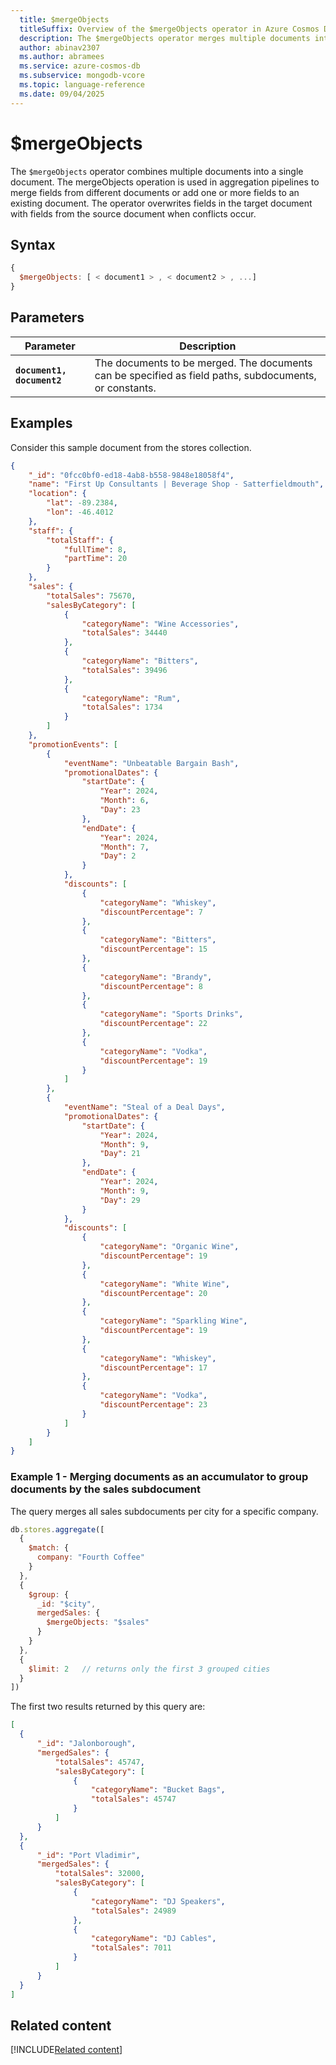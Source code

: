 ```yaml
---
  title: $mergeObjects
  titleSuffix: Overview of the $mergeObjects operator in Azure Cosmos DB for MongoDB (vCore)
  description: The $mergeObjects operator merges multiple documents into a single document
  author: abinav2307
  ms.author: abramees
  ms.service: azure-cosmos-db
  ms.subservice: mongodb-vcore
  ms.topic: language-reference
  ms.date: 09/04/2025
---
```


# $mergeObjects

The `$mergeObjects` operator combines multiple documents into a single document. The mergeObjects operation is used in aggregation pipelines to merge fields from different documents or add one or more fields to an existing document. The operator overwrites fields in the target document with fields from the source document when conflicts occur.

## Syntax

```javascript
{
  $mergeObjects: [ < document1 > , < document2 > , ...]
}
```

## Parameters

| Parameter | Description |
| --- | --- |
| **`document1, document2`** | The documents to be merged. The documents can be specified as field paths, subdocuments, or constants. |

## Examples

Consider this sample document from the stores collection.

```json
{
    "_id": "0fcc0bf0-ed18-4ab8-b558-9848e18058f4",
    "name": "First Up Consultants | Beverage Shop - Satterfieldmouth",
    "location": {
        "lat": -89.2384,
        "lon": -46.4012
    },
    "staff": {
        "totalStaff": {
            "fullTime": 8,
            "partTime": 20
        }
    },
    "sales": {
        "totalSales": 75670,
        "salesByCategory": [
            {
                "categoryName": "Wine Accessories",
                "totalSales": 34440
            },
            {
                "categoryName": "Bitters",
                "totalSales": 39496
            },
            {
                "categoryName": "Rum",
                "totalSales": 1734
            }
        ]
    },
    "promotionEvents": [
        {
            "eventName": "Unbeatable Bargain Bash",
            "promotionalDates": {
                "startDate": {
                    "Year": 2024,
                    "Month": 6,
                    "Day": 23
                },
                "endDate": {
                    "Year": 2024,
                    "Month": 7,
                    "Day": 2
                }
            },
            "discounts": [
                {
                    "categoryName": "Whiskey",
                    "discountPercentage": 7
                },
                {
                    "categoryName": "Bitters",
                    "discountPercentage": 15
                },
                {
                    "categoryName": "Brandy",
                    "discountPercentage": 8
                },
                {
                    "categoryName": "Sports Drinks",
                    "discountPercentage": 22
                },
                {
                    "categoryName": "Vodka",
                    "discountPercentage": 19
                }
            ]
        },
        {
            "eventName": "Steal of a Deal Days",
            "promotionalDates": {
                "startDate": {
                    "Year": 2024,
                    "Month": 9,
                    "Day": 21
                },
                "endDate": {
                    "Year": 2024,
                    "Month": 9,
                    "Day": 29
                }
            },
            "discounts": [
                {
                    "categoryName": "Organic Wine",
                    "discountPercentage": 19
                },
                {
                    "categoryName": "White Wine",
                    "discountPercentage": 20
                },
                {
                    "categoryName": "Sparkling Wine",
                    "discountPercentage": 19
                },
                {
                    "categoryName": "Whiskey",
                    "discountPercentage": 17
                },
                {
                    "categoryName": "Vodka",
                    "discountPercentage": 23
                }
            ]
        }
    ]
}
```

### Example 1 - Merging documents as an accumulator to group documents by the sales subdocument

The query merges all sales subdocuments per city for a specific company.

```javascript
db.stores.aggregate([
  {
    $match: {
      company: "Fourth Coffee"
    }
  },
  {
    $group: {
      _id: "$city",
      mergedSales: {
        $mergeObjects: "$sales"
      }
    }
  },
  {
    $limit: 2   // returns only the first 3 grouped cities
  }
])
```

The first two results returned by this query are:

```json
[
  {
      "_id": "Jalonborough",
      "mergedSales": {
          "totalSales": 45747,
          "salesByCategory": [
              {
                  "categoryName": "Bucket Bags",
                  "totalSales": 45747
              }
          ]
      }
  },
  {
      "_id": "Port Vladimir",
      "mergedSales": {
          "totalSales": 32000,
          "salesByCategory": [
              {
                  "categoryName": "DJ Speakers",
                  "totalSales": 24989
              },
              {
                  "categoryName": "DJ Cables",
                  "totalSales": 7011
              }
          ]
      }
  }
]
```

## Related content

[!INCLUDE[Related content](../includes/related-content.md)]
